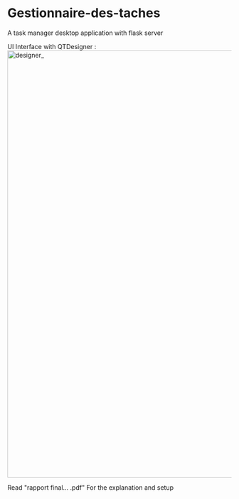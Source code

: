 # Gestionnaire-des-taches
A task manager desktop application with flask server


UI Interface with QTDesigner :
<img width="960" alt="designer_" src="https://github.com/user-attachments/assets/808a7318-0b5a-48de-be52-8b76b8c20c44" />

Read "rapport final... .pdf" For the explanation and setup

